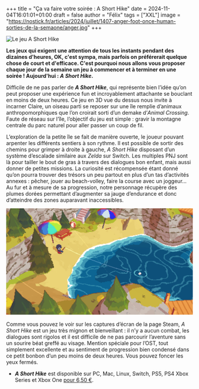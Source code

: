 +++
title = "Ça va faire votre soirée : A Short Hike"
date = 2024-11-04T16:01:01+01:00
draft = false
author = "Félix"
tags = ["XXL"]
image = "https://nostick.fr/articles/2024/juillet/1407-anger-foot-once-human-sorties-de-la-semaone/anger.jpg"
+++

![Le jeu A Short Hike](ashorthike1.jpg)

**Les jeux qui exigent une attention de tous les instants pendant des dizaines d'heures, OK, c'est sympa, mais parfois on préférerait quelque chose de court et d'efficace. C'est pourquoi nous allons vous proposer chaque jour de la semaine un jeu à commencer et à terminer en une soirée ! Aujourd'hui : *A Short Hike*.**

Difficile de ne pas parler de ***A Short Hike***, qui représente bien l’idée qu’on peut proposer une expérience fun et incroyablement attachante se bouclant en moins de deux heures. Ce jeu en 3D vue du dessus nous invite à incarner Claire, un oiseau parti se reposer sur une île remplie d’animaux anthropomorphiques que l’on croirait sorti d’un demake d’*Animal Crossing*. Faute de réseau sur l’île, l’objectif du jeu est simple : gravir la montagne centrale du parc naturel pour aller passer un coup de fil.

L’exploration de la petite île se fait de manière ouverte, le joueur pouvant arpenter les différents sentiers à son rythme. Il est possible de sortir des chemins pour grimper à droite à gauche, *A Short Hike* disposant d’un système d’escalade similaire aux *Zelda* sur Switch. Les multiples PNJ sont là pour tailler le bout de gras à travers des dialogues bon enfant, mais aussi donner de petites missions. La curiosité est récompensée étant donné qu’on pourra trouver des trésors un peu partout en plus d’un tas d’activités annexes : pêcher, jouer au beach-volley, faire la course avec un joggeur… Au fur et à mesure de sa progression, notre personnage récupère des plumes dorées permettant d’augmenter sa jauge d’endurance et donc d’atteindre des zones auparavant inaccessibles.

![Le jeu A Short Hike](ashorthike2.jpg)

Comme vous pouvez le voir sur les captures d’écran de la page Steam, *A Short Hike* est un jeu très mignon et bienveillant : il n’y a aucun combat, les dialogues sont rigolos et il est difficile de ne pas parcourir l’aventure sans un sourire béat greffé au visage. Mention spéciale pour l’OST, tout simplement excellente et au sentiment de progression bien condensé dans ce petit bonbon d’un peu moins de deux heures. Vous pouvez foncer les yeux fermés.

- ***A Short Hike*** est disponible sur PC, Mac, Linux, Switch, PS5, PS4 Xbox Series et Xbox One [pour 6,50 €](https://store.steampowered.com/app/1055540/A_Short_Hike/).